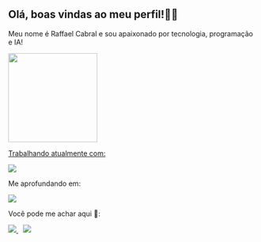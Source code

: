 ## Olá, boas vindas ao meu perfil!👋😄

Meu nome é Raffael Cabral e sou apaixonado por tecnologia, programação e IA!
<br>

<div>
  <a href="https://github.com/RaffaelCabral">
  <img height="180em" src="https://github-readme-stats.vercel.app/api/top-langs/?username=RaffaelCabral&layout=compact&langs_count=6&theme=radical"/>
</div>


<p>Trabalhando atualmente com:</p>

  <p>
  <a href="https://skillicons.dev">
    <img src="https://skillicons.dev/icons?i=flutter,dart" />
  </a>
</p> 

<p>Me aprofundando em:</p>

<p>
<a href="https://skillicons.dev">
    <img src="https://skillicons.dev/icons?i=kotlin,js,ts,py,go,ruby,nodejs,nextjs,react,angular" />
  </a>
 </p>

 Você pode me achar aqui 📌:
 <div>
<a href="mailto:cabral.raffael@gmail.com"><img src="https://img.shields.io/badge/-Gmail-%23333?style=for-the-badge&logo=gmail&logoColor=white"> </a>
<a href="https://www.linkedin.com/in/raffaelmarques/" target="_blank"><img src="https://img.shields.io/badge/-LinkedIn-%230077B5?style=for-the-badge&logo=linkedin&logoColor=white" target="_blank" style="margin-left: 10px;"></a>


 </div>